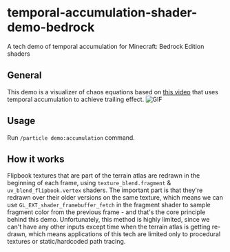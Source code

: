 # temporal-accumulation-shader-demo-bedrock
A tech demo of temporal accumulation for Minecraft: Bedrock Edition shaders
## General
This demo is a visualizer of chaos equations based on [this video](https://youtu.be/fDSIRXmnVvk "this video") that uses temporal accumulation to achieve trailing effect.
![GIF](https://user-images.githubusercontent.com/26331365/201494371-421aac99-b748-41cd-8635-9a198b57da36.gif)
## Usage
Run `/particle demo:accumulation` command.
## How it works
Flipbook textures that are part of the terrain atlas are redrawn in the beginning of each frame, using `texture_blend.fragment` & `uv_blend_flipbook.vertex` shaders. The important part is that they're redrawn over their older versions on the same texture, which means we can use `GL_EXT_shader_framebuffer_fetch` in the fragment shader to sample fragment color from the previous frame - and that's the core principle behind this demo. Unfortunately, this method is highly limited, since we can't have any other inputs except time when the terrain atlas is getting re-drawn, which means applications of this tech are limited only to procedural textures or static/hardcoded path tracing.
